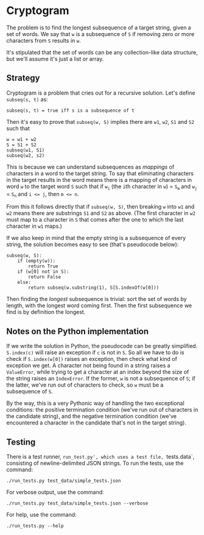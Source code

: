 # Cryptogram

The problem is to find the longest subsequence of a target string, given a set 
of words. We say that `w` is a subsequence of `S` if removing zero or more
characters from `S` results in `w`.

It's stipulated that the set of words can be any collection-like data
structure, but we'll assume it's just a list or array.

## Strategy

Cryptogram is a problem that cries out for a recursive solution. Let's define
`subseq(s, t)` as:
```
subseq(s, t) = true iff s is a subsequence of t
```
Then it's easy to prove that `subseq(w, S)` implies there are `w1`, `w2`, `S1`
and `S2` such that
```
w = w1 + w2
S = S1 + S2
subseq(w1, S1)
subseq(w2, s2)
```
This is because we can understand subsequences as _mappings_ of characters in
a word to the target string. To say that eliminating characters in the target
results in the word means there is a mapping of characters in word `w` to the
target word `S` such that if `w`<sub>`i`</sub> (the `i`th character in `w`) =
`S`<sub>`m`</sub> and `w`<sub>`j`</sub> = `S`<sub>`n`</sub> and `i <= j`, then
`m <= n`.

From this it follows directly that if `subseq(w, S)`, then breaking `w` into
`w1` and `w2` means there are substrings `S1` and `S2` as above. (The first
character in `w2` must map to a character in `S` that comes after the one to
which the last character in `w1` maps.)

If we also keep in mind that the empty string is a subsequence of every
string, the solution becomes easy to see (that's pseudocode below):
```
subseq(w, S):
    if (empty(w)):
        return True
    if (w[0] not in S):
        return False
    else:
        return subseq(w.substring(1), S[S.indexOf(w[0]))
```

Then finding the _longest_ subsequence is trivial: sort the set of words by
length, with the longest word coming first. Then the first subsequence we
find is by definition the longest.

## Notes on the Python implementation

If we write the solution in Python, the pseudocode can be greatly simplified.
`S.index(c)` will raise an exception if `c` is not in `S`. So all we have to
do is check if `S.index(w[0])` raises an exception, then check what kind of
exception we get. A character not being found in a string raises a
`ValueError`, while trying to get a character at an index beyond the size of
the string raises an `IndexError`. If the former, `w` is not a subsequence of
`S`; if the latter, we've run out of characters to check, so `w` must be a
subsequence of `S`.

By the way, this is a very Pythonic way of handling the two exceptional
conditions: the positive termination condition (we've run out of characters in
the candidate string), and the negative termination condition (we've
encountered a character in the candidate that's not in the target string).

## Testing

There is a test runner, `run_test.py', which uses a test file, `tests.data`,
consisting of newline-delimited JSON strings. To run the tests, use the
command:
```
./run_tests.py test_data/simple_tests.json
```
For verbose output, use the command:
```
./run_tests.py test_data/simple_tests.json --verbose
```
For help, use the command:
```
./run_tests.py --help
```
